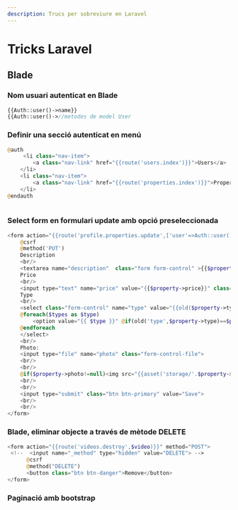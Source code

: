 ```yaml
---
description: Trucs per sobreviure en Laravel
---
```


# Tricks Laravel

## Blade

### Nom usuari autenticat en Blade

```php
{{Auth::user()->name}}
{{Auth::user()->//metodes de model User
```



### Definir una secció autenticat en menú

```php
@auth
     <li class="nav-item">
        <a class="nav-link" href="{{route('users.index')}}">Users</a>
    </li>
    <li class="nav-item">
        <a class="nav-link" href="{{route('properties.index')}}">Properties</a>
    </li>
@endauth
                    
```

### Select form en formulari update amb opció preseleccionada

```php
<form action="{{route('profile.properties.update',['user'=>Auth::user(),'property'=>$property])}}" method="POST" enctype="multipart/form-data">
    @csrf
    @method('PUT')
    Description
    <br/>
    <textarea name="description"  class="form form-control" >{{$property->description}}</textarea>
    Price
    <br/>
    <input type="text" name="price" value="{{$property->price}}" class="form form-control">
    Type
    <br/>
    <select class="form-control" name="type" value="{{old($property->type)}}">
    @foreach($types as $type)
        <option value="{{ $type }}" @if(old('type',$property->type)==$property->type) 'selected' @endif  >{{$type}}</option>
    @endforeach
    </select>
    <br/>
    Photo:
    <input type="file" name="photo" class="form-control-file">
    <br/>
    <br/>
    @if($property->photo!=null)<img src="{{asset('storage/'.$property->photo)}}" width="150px">@endif
    <br/>
    <br/>
    <input type="submit" class="btn btn-primary" value="Save">
    <br/>
    <br/>
</form>
```

### Blade, eliminar objecte a través de mètode DELETE

```php
<form action="{{route('videos.destroy',$video)}}" method="POST">
 <!--  <input name="_method" type="hidden" value="DELETE"> -->
      @csrf
      @method("DELETE")
      <button class="btn btn-danger">Remove</button>
</form>
```

### Paginació amb bootstrap



